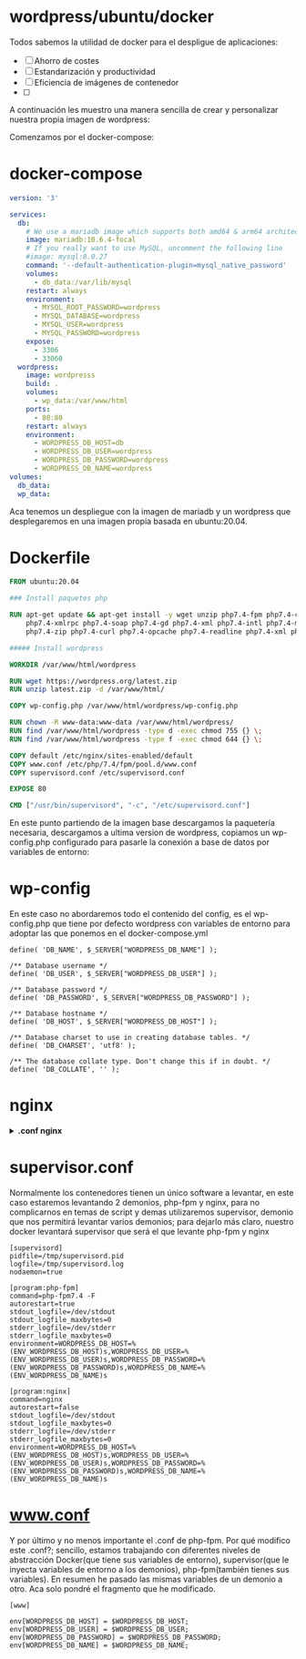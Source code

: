 wordpress/ubuntu/docker
=========

Todos sabemos la utilidad de docker para el despligue de aplicaciones:

- [ ] Ahorro de costes
- [ ] Estandarización y productividad
- [ ] Eficiencia de imágenes de contenedor
- [ ] 


A continuación les muestro una manera sencilla de crear y personalizar nuestra propia imagen de wordpress:

Comenzamos por el docker-compose:

# docker-compose

```docker-compose.yaml
version: '3'

services:
  db:
    # We use a mariadb image which supports both amd64 & arm64 architecture
    image: mariadb:10.6.4-focal
    # If you really want to use MySQL, uncomment the following line
    #image: mysql:8.0.27
    command: '--default-authentication-plugin=mysql_native_password'
    volumes:
      - db_data:/var/lib/mysql
    restart: always
    environment:
      - MYSQL_ROOT_PASSWORD=wordpress
      - MYSQL_DATABASE=wordpress
      - MYSQL_USER=wordpress
      - MYSQL_PASSWORD=wordpress
    expose:
      - 3306
      - 33060
  wordpress:
    image: wordpresss
    build: .
    volumes:
      - wp_data:/var/www/html
    ports:
      - 80:80
    restart: always
    environment:
      - WORDPRESS_DB_HOST=db
      - WORDPRESS_DB_USER=wordpress
      - WORDPRESS_DB_PASSWORD=wordpress
      - WORDPRESS_DB_NAME=wordpress
volumes:
  db_data:
  wp_data:
```
Aca tenemos un despliegue con la imagen de mariadb y un wordpress que desplegaremos en una imagen propia basada en ubuntu:20.04.

# Dockerfile
```Dockerfile
FROM ubuntu:20.04

### Install paquetes php 

RUN apt-get update && apt-get install -y wget unzip php7.4-fpm php7.4-cli php7.4-common php7.4-mbstring \
    php7.4-xmlrpc php7.4-soap php7.4-gd php7.4-xml php7.4-intl php7.4-mysql php7.4-cli php7.4-ldap \
    php7.4-zip php7.4-curl php7.4-opcache php7.4-readline php7.4-xml php7.4-gd nginx supervisor 

##### Install wordpress

WORKDIR /var/www/html/wordpress

RUN wget https://wordpress.org/latest.zip
RUN unzip latest.zip -d /var/www/html/

COPY wp-config.php /var/www/html/wordpress/wp-config.php

RUN chown -R www-data:www-data /var/www/html/wordpress/
RUN find /var/www/html/wordpress -type d -exec chmod 755 {} \;
RUN find /var/www/html/wordpress -type f -exec chmod 644 {} \;

COPY default /etc/nginx/sites-enabled/default
COPY www.conf /etc/php/7.4/fpm/pool.d/www.conf
COPY supervisord.conf /etc/supervisord.conf

EXPOSE 80

CMD ["/usr/bin/supervisord", "-c", "/etc/supervisord.conf"]
```
En este punto partiendo de la imagen base descargamos la paquetería necesaria, descargamos a ultima version de wordpress, copiamos un wp-config.php configurado para pasarle la conexión a base de datos por variables de entorno:

# wp-config
En este caso no abordaremos todo el contenido del config, es el wp-config.php que tiene por defecto wordpress con variables de entorno para adoptar las que ponemos en el docker-compose.yml

```
define( 'DB_NAME', $_SERVER["WORDPRESS_DB_NAME"] );

/** Database username */
define( 'DB_USER', $_SERVER["WORDPRESS_DB_USER"] );

/** Database password */
define( 'DB_PASSWORD', $_SERVER["WORDPRESS_DB_PASSWORD"] );

/** Database hostname */
define( 'DB_HOST', $_SERVER["WORDPRESS_DB_HOST"] );

/** Database charset to use in creating database tables. */
define( 'DB_CHARSET', 'utf8' );

/** The database collate type. Don't change this if in doubt. */
define( 'DB_COLLATE', '' );
```

# nginx

<details><summary><b> .conf nginx</b></summary>
Aca configuramos un .conf de nginx para responder por el puerto 80, puerto que mapeamos en el docker-compose, es una configuración básica, la configuraciones avanzadas las dejaremos para el nginx que sirva de proxy inverso
  
```
server {
  server_name _;

        listen 80 default_server;
        listen [::]:80 default_server;

  root /var/www/html/wordpress;

  index index.php index.html index.htm index.nginx-debian.html;


  location / {
  try_files $uri $uri/ /index.php?$args;
 }

  location ~* /wp-sitemap.*\.xml {
    try_files $uri $uri/ /index.php$is_args$args;
  }

  client_max_body_size 100M;
  location ~ \.php$ {
    fastcgi_pass unix:/run/php/php7.4-fpm.sock;
    fastcgi_param SCRIPT_FILENAME $document_root$fastcgi_script_name;
    include fastcgi_params;
    include snippets/fastcgi-php.conf;
    fastcgi_buffer_size 128k;
    fastcgi_buffers 4 128k;
    fastcgi_intercept_errors on;
  }

 gzip on;
 gzip_comp_level 6;
 gzip_min_length 1000;
 gzip_proxied any;
 gzip_disable "msie6";
 gzip_types
     application/atom+xml
     application/geo+json
     application/javascript
     application/x-javascript
     application/json
     application/ld+json
     application/manifest+json
     application/rdf+xml
     application/rss+xml
     application/xhtml+xml
     application/xml
     font/eot
     font/otf
     font/ttf
     image/svg+xml
     text/css
     text/javascript
     text/plain
     text/xml;

  # assets, media
  location ~* \.(?:css(\.map)?|js(\.map)?|jpe?g|png|gif|ico|cur|heic|webp|tiff?|mp3|m4a|aac|ogg|midi?|wav|mp4|mov|webm|mpe?g|avi|ogv|flv|wmv)$ {
      expires    90d;
      access_log off;
  }

  # svg, fonts
  location ~* \.(?:svgz?|ttf|ttc|otf|eot|woff2?)$ {
      add_header Access-Control-Allow-Origin "*";
      expires    90d;
      access_log off;
  }

  location ~ /\.ht {
      access_log off;
      log_not_found off;
      deny all;
  }


}

```
</details>


# supervisor.conf
Normalmente los contenedores tienen un único software a levantar, en este caso estaremos levantando 2 demonios, php-fpm y nginx, para no complicarnos en temas de script y demas utilizaremos supervisor, demonio que nos permitirá levantar varios demonios; para dejarlo más claro, nuestro docker levantará supervisor que será el que levante php-fpm y nginx

```
[supervisord]
pidfile=/tmp/supervisord.pid
logfile=/tmp/supervisord.log
nodaemon=true

[program:php-fpm]
command=php-fpm7.4 -F
autorestart=true
stdout_logfile=/dev/stdout
stdout_logfile_maxbytes=0
stderr_logfile=/dev/stderr
stderr_logfile_maxbytes=0
environment=WORDPRESS_DB_HOST=%(ENV_WORDPRESS_DB_HOST)s,WORDPRESS_DB_USER=%(ENV_WORDPRESS_DB_USER)s,WORDPRESS_DB_PASSWORD=%(ENV_WORDPRESS_DB_PASSWORD)s,WORDPRESS_DB_NAME=%(ENV_WORDPRESS_DB_NAME)s

[program:nginx]
command=nginx
autorestart=false
stdout_logfile=/dev/stdout
stdout_logfile_maxbytes=0
stderr_logfile=/dev/stderr
stderr_logfile_maxbytes=0
environment=WORDPRESS_DB_HOST=%(ENV_WORDPRESS_DB_HOST)s,WORDPRESS_DB_USER=%(ENV_WORDPRESS_DB_USER)s,WORDPRESS_DB_PASSWORD=%(ENV_WORDPRESS_DB_PASSWORD)s,WORDPRESS_DB_NAME=%(ENV_WORDPRESS_DB_NAME)s
```

# www.conf

Y por último y no menos importante el .conf de php-fpm. Por qué modifico este .conf?; sencillo, estamos trabajando con diferentes niveles de abstracción Docker(que tiene sus variables de entorno), supervisor(que le inyecta variables de entorno a los demonios), php-fpm(también tienes sus variables). En resumen he pasado las mismas variables de un demonio a otro. Aca solo pondré el fragmento que he modificado.

```
[www]

env[WORDPRESS_DB_HOST] = $WORDPRESS_DB_HOST;
env[WORDPRESS_DB_USER] = $WORDPRESS_DB_USER;
env[WORDPRESS_DB_PASSWORD] = $WORDPRESS_DB_PASSWORD;
env[WORDPRESS_DB_NAME] = $WORDPRESS_DB_NAME;
```
